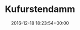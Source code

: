 ---
title:		"Kufurstendamm"
type:		"photos"
mediatype:		"upload"
location:		"Berlin, Germany"
date:		"2016-12-18 18:23:54+00:00"
album:		"city"
filename:		"kudamm-christmas.md"
series:		"kudamm"
cl_public_id:		"city/kudamm-christmas"
cl_version:		1497000346
format:		"tiff"
bytes:		8624884
width:		2560
height:		1440
colours:
- "#2E1F1D"
- "#2B2424"
- "#EBE0D7"
- "#282329"
- "#7A6867"
- "#775A49"
- "#826745"
- "#282016"
- "#1D141A"
- "#151722"
- "#6D4448"
- "#D7B47F"
- "#D59F7F"
- "#1E1621"
- "#D0D2E1"
- "#6F6C7B"
- "#15232D"
- "#D9E7EC"
- "#EFEEDC"
- "#7C6B78"
- "#240806"
- "#DF2219"
- "#DA6F6F"
- "#272B2B"
- "#3E6177"
- "#D1C2CD"
exposure_mode:		"Auto"
program:		"Aperture-priority AE"
aperture:		"2.8"
focal_length:		"24.0 mm"
iso:		"1600"
shutter_speed:		"1/160"
metering:		"Spot"
flash:		"Off, Did not fire"
white_balance:		"Custom"
colour_temp:		"3450"
has_crop:		"true"
orientation:		"Horizontal (normal)"
camera_model:		"NIKON D800"
lens_info:		"24-70mm f/2.8"
artist:		"No artist info"
x_resolution:		"300"
y_resolution:		"300"
---